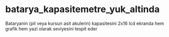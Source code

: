 # batarya_kapasitemetre_yuk_altinda
Bataryanin (pil veya kursun asit akulerin) kapasitesini 2x16 lcd ekranda hem grafik hem yazi olarak seviyesini tespit eder
